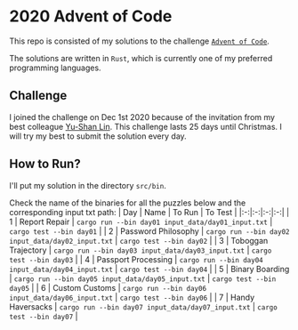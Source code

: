 # 2020 Advent of Code
This repo is consisted of my solutions to the challenge [`Advent of Code`](https://adventofcode.com/).

The solutions are written in `Rust`, which is currently one of my preferred programming languages.

## Challenge
I joined the challenge on Dec 1st 2020 because of the invitation from my best colleague [Yu-Shan Lin](https://github.com/SLMT). This challenge lasts 25 days until Christmas. I will try my best to submit the solution every day.

## How to Run?
I'll put my solution in the directory `src/bin`.

Check the name of the binaries for all the puzzles below and the corresponding input txt path:
| Day | Name | To Run | To Test |
|:-:|:-:|:-:|:-:|
| 1 | Report Repair | `cargo run --bin day01 input_data/day01_input.txt` | `cargo test --bin day01` |
| 2 | Password Philosophy | `cargo run --bin day02 input_data/day02_input.txt` | `cargo test --bin day02` |
| 3 | Toboggan Trajectory | `cargo run --bin day03 input_data/day03_input.txt` | `cargo test --bin day03` |
| 4 | Passport Processing | `cargo run --bin day04 input_data/day04_input.txt` | `cargo test --bin day04` |
| 5 | Binary Boarding | `cargo run --bin day05 input_data/day05_input.txt` | `cargo test --bin day05` |
| 6 | Custom Customs | `cargo run --bin day06 input_data/day06_input.txt` | `cargo test --bin day06` |
| 7 | Handy Haversacks | `cargo run --bin day07 input_data/day07_input.txt` | `cargo test --bin day07` |